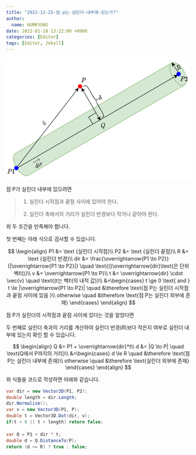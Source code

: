 ```yaml
---
title: "2022-12-25-점-p는-실린더-내부에-있는가?"
author:
  name: HUMKYUNG
date: 2022-01-18 13:22:00 +0900
categories: [Editor]
tags: [Editor, Jekyll]
---
```


<p align="center"> <img src="images/2022-12-25-14-33-42-image.png" title="" alt=""> </p>

점 P가 실린더 내부에 있으려면

> 1. 실린더 시작점과 끝점 사이에 있어야 한다.
> 
> 2. 실린더 축에서의 거리가 실린더 반경보다 작거나 같아야 한다.

위 두 조건을 만족해야 합니다.

첫 번째는 아래 식으로 검사할 수 있습니다.

$$
\begin{align}
P1 &= \text {실린더 시작점}\\
P2 &= \text {실린더 끝점}\\
R &= \text {실린더 반경}\\
dir &= \frac{\overrightarrow{P1 \to P2}}{|\overrightarrow{P1 \to P2}|} 
\quad \text{(}\overrightarrow{dir}\text{은 단위 벡터)}\\
v &= \overrightarrow{P1 \to P}\\
t &= \overrightarrow{dir} \cdot \vec{v} \quad \text{(t는 벡터의 내적 값)}\\
&=\begin{cases} t \ge 0 \text{ and } t \le |\overrightarrow{P1 \to P2}| 
\quad &\therefore \text{점 P는 실린더 시작점과 끝점 사이에 있음 }\\
otherwise \quad &\therefore \text{점 P는 실린더 외부에 존재}
\end{cases}
\end{align}
$$

점 P가 실린더의 시작점과 끝점 사이에 있다는 것을 알았다면

두 번째로 실린더 축과의 거리를 계산하여 실린더 반경($R$)보다 작은지 여부로 실린더 내부에 있는지 확인 할 수 있습니다.

$$
\begin{align}
Q &= P1 + \overrightarrow{dir}*t\\
d &= |Q \to P| \quad \text{Q에서 P까지의 거리}\\
&=\begin{cases} d \le R \quad &\therefore \text{점 P는 실린더 내부에 존재}\\
otherwise \quad &\therefore \text{실린더 외부에 존재}
\end{cases}
\end{align}
$$

위 식들을 코드로 작성하면 아래와 같습니다.

```csharp
var dir = new Vector3D(P1, P2);
double length = dir.Length;
dir.Normalize();
var v = new Vector3D(P1, P);
double t = Vector3D.Dot(dir, v);
if(t < 0 || t > length) return false;

var Q = P1 + dir * t;
double d = Q.DistanceTo(P);
return (d <= R) ? true : false;
```